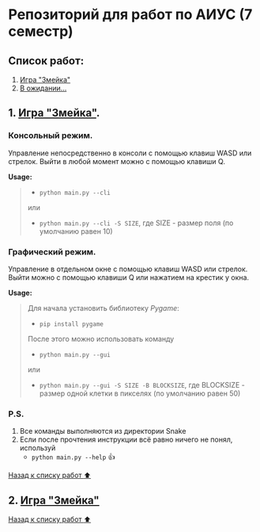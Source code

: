 # Репозиторий для работ по АИУС (7 семестр)

## Список работ:
1. [Игра "Змейка"](#1-игра-змейка)
2. [В ожидании...](#2-в-ожидании)

## 1. [Игра "Змейка"](https://github.com/in7erval/AIUS/tree/master/Snake). 
### Консольный режим. 
  Управление непосредственно в консоли с помощью клавиш WASD или стрелок. Выйти в любой момент можно с помощью клавиши Q.

  **Usage:**
  >  * ```python main.py --cli``` 
  >
  >  или 
  >
  >  * ```python main.py --cli -S SIZE```, где SIZE - размер поля (по умолчанию равен 10)
### Графический режим.
  Управление в отдельном окне с помощью клавиш WASD или стрелок. Выйти можно с помощью клавиши Q или нажатием на крестик у окна.

**Usage:**
>
>  Для начала установить библиотеку *Pygame*:
>
>  * ```pip install pygame``` 
>  
>  После этого можно использовать команду
>  
>  * ```python main.py --gui``` 
>  
>  или
>  
>  * ```python main.py --gui -S SIZE -B BLOCKSIZE```, где BLOCKSIZE - размер одной клетки в пикселях (по умолчанию равен 50)
  
### P.S.
1. Все команды выполняются из директории Snake
2. Если после прочтения инструкции всё равно ничего не понял, используй
   * ```python main.py --help``` :+1:

[Назад к списку работ :arrow_up:](#список-работ)
## 2. [Игра "Змейка"](https://github.com/in7erval/AIUS/tree/master/Snake)

[Назад к списку работ :arrow_up:](#список-работ)
